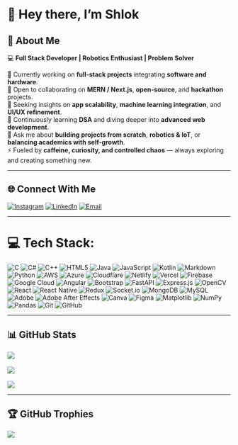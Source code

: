 
# 👋 Hey there, I’m Shlok  

## 🌟 About Me  
💻 **Full Stack Developer | Robotics Enthusiast | Problem Solver**  

🔭 Currently working on **full-stack projects** integrating **software and hardware**.  
👯 Open to collaborating on **MERN / Next.js**, **open-source**, and **hackathon** projects.  
🤝 Seeking insights on **app scalability**, **machine learning integration**, and **UI/UX refinement**.  
🌱 Continuously learning **DSA** and diving deeper into **advanced web development**.  
💬 Ask me about **building projects from scratch**, **robotics & IoT**, or **balancing academics with self-growth**.  
⚡ Fueled by **caffeine, curiosity, and controlled chaos** — always exploring and creating something new.  

---

## 🌐 Connect With Me  
[![Instagram](https://img.shields.io/badge/Instagram-%23E4405F.svg?logo=Instagram&logoColor=white)](https://www.instagram.com/_.shlok._ll?igsh=MThwaXo3eWlvYW1teg==)  [![LinkedIn](https://img.shields.io/badge/LinkedIn-%230077B5.svg?logo=linkedin&logoColor=white)](https://www.linkedin.com/in/shlokrajput) [![Email](https://img.shields.io/badge/Email-D14836?logo=gmail&logoColor=white)](mailto:mainlyshlok@gmail.com)

---


# 💻 Tech Stack: 
![C](https://img.shields.io/badge/c-%2300599C.svg?style=flat&logo=c&logoColor=white) ![C#](https://img.shields.io/badge/c%23-%23239120.svg?style=flat&logo=csharp&logoColor=white) ![C++](https://img.shields.io/badge/c++-%2300599C.svg?style=flat&logo=c%2B%2B&logoColor=white) ![HTML5](https://img.shields.io/badge/html5-%23E34F26.svg?style=flat&logo=html5&logoColor=white) ![Java](https://img.shields.io/badge/java-%23ED8B00.svg?style=flat&logo=openjdk&logoColor=white) ![JavaScript](https://img.shields.io/badge/javascript-%23323330.svg?style=flat&logo=javascript&logoColor=%23F7DF1E) ![Kotlin](https://img.shields.io/badge/kotlin-%237F52FF.svg?style=flat&logo=kotlin&logoColor=white) ![Markdown](https://img.shields.io/badge/markdown-%23000000.svg?style=flat&logo=markdown&logoColor=white) ![Python](https://img.shields.io/badge/python-3670A0?style=flat&logo=python&logoColor=ffdd54) ![AWS](https://img.shields.io/badge/AWS-%23FF9900.svg?style=flat&logo=amazon-aws&logoColor=white) ![Azure](https://img.shields.io/badge/azure-%230072C6.svg?style=flat&logo=microsoftazure&logoColor=white) ![Cloudflare](https://img.shields.io/badge/Cloudflare-F38020?style=flat&logo=Cloudflare&logoColor=white) ![Netlify](https://img.shields.io/badge/netlify-%23000000.svg?style=flat&logo=netlify&logoColor=#00C7B7) ![Vercel](https://img.shields.io/badge/vercel-%23000000.svg?style=flat&logo=vercel&logoColor=white) ![Firebase](https://img.shields.io/badge/firebase-%23039BE5.svg?style=flat&logo=firebase) ![Google Cloud](https://img.shields.io/badge/GoogleCloud-%234285F4.svg?style=flat&logo=google-cloud&logoColor=white) ![Angular](https://img.shields.io/badge/angular-%23DD0031.svg?style=flat&logo=angular&logoColor=white) ![Bootstrap](https://img.shields.io/badge/bootstrap-%238511FA.svg?style=flat&logo=bootstrap&logoColor=white) ![FastAPI](https://img.shields.io/badge/FastAPI-005571?style=flat&logo=fastapi) ![Express.js](https://img.shields.io/badge/express.js-%23404d59.svg?style=flat&logo=express&logoColor=%2361DAFB) ![OpenCV](https://img.shields.io/badge/opencv-%23white.svg?style=flat&logo=opencv&logoColor=white) ![React](https://img.shields.io/badge/react-%2320232a.svg?style=flat&logo=react&logoColor=%2361DAFB) ![React Native](https://img.shields.io/badge/react_native-%2320232a.svg?style=flat&logo=react&logoColor=%2361DAFB) ![Redux](https://img.shields.io/badge/redux-%23593d88.svg?style=flat&logo=redux&logoColor=white) ![Socket.io](https://img.shields.io/badge/Socket.io-black?style=flat&logo=socket.io&badgeColor=010101) ![MongoDB](https://img.shields.io/badge/MongoDB-%234ea94b.svg?style=flat&logo=mongodb&logoColor=white) ![MySQL](https://img.shields.io/badge/mysql-4479A1.svg?style=flat&logo=mysql&logoColor=white) ![Adobe](https://img.shields.io/badge/adobe-%23FF0000.svg?style=flat&logo=adobe&logoColor=white) ![Adobe After Effects](https://img.shields.io/badge/Adobe%20After%20Effects-9999FF.svg?style=flat&logo=Adobe%20After%20Effects&logoColor=white) ![Canva](https://img.shields.io/badge/Canva-%2300C4CC.svg?style=flat&logo=Canva&logoColor=white) ![Figma](https://img.shields.io/badge/figma-%23F24E1E.svg?style=flat&logo=figma&logoColor=white) ![Matplotlib](https://img.shields.io/badge/Matplotlib-%23ffffff.svg?style=flat&logo=Matplotlib&logoColor=black) ![NumPy](https://img.shields.io/badge/numpy-%23013243.svg?style=flat&logo=numpy&logoColor=white) ![Pandas](https://img.shields.io/badge/pandas-%23150458.svg?style=flat&logo=pandas&logoColor=white) ![Git](https://img.shields.io/badge/git-%23F05033.svg?style=flat&logo=git&logoColor=white) ![GitHub](https://img.shields.io/badge/github-%23121011.svg?style=flat&logo=github&logoColor=white)

---

## 📊 GitHub Stats  
![](https://github-readme-stats.vercel.app/api?username=buildsbyShlok&theme=tokyonight&hide_border=false&include_all_commits=false&count_private=false)<br/><br/>
![](https://nirzak-streak-stats.vercel.app/?user=buildsbyShlok&theme=tokyonight&hide_border=false)<br/><br/>
![](https://github-readme-stats.vercel.app/api/top-langs/?username=buildsbyShlok&theme=tokyonight&hide_border=false&include_all_commits=false&count_private=false&layout=compact)

---

## 🏆 GitHub Trophies  
![](https://github-profile-trophy.vercel.app/?username=buildsbyShlok&theme=radical&no-frame=false&no-bg=true&margin-w=4)

<!-- Proudly created with GPRM ( https://gprm.itsvg.in ) -->
